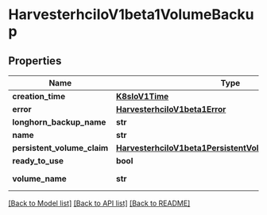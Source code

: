 # HarvesterhciIoV1beta1VolumeBackup

## Properties
Name | Type | Description | Notes
------------ | ------------- | ------------- | -------------
**creation_time** | [**K8sIoV1Time**](K8sIoV1Time.md) |  | [optional] 
**error** | [**HarvesterhciIoV1beta1Error**](HarvesterhciIoV1beta1Error.md) |  | [optional] 
**longhorn_backup_name** | **str** |  | [optional] 
**name** | **str** |  | [optional] 
**persistent_volume_claim** | [**HarvesterhciIoV1beta1PersistentVolumeClaimSourceSpec**](HarvesterhciIoV1beta1PersistentVolumeClaimSourceSpec.md) |  | 
**ready_to_use** | **bool** |  | [optional] 
**volume_name** | **str** |  | [default to '']

[[Back to Model list]](../README.md#documentation-for-models) [[Back to API list]](../README.md#documentation-for-api-endpoints) [[Back to README]](../README.md)


